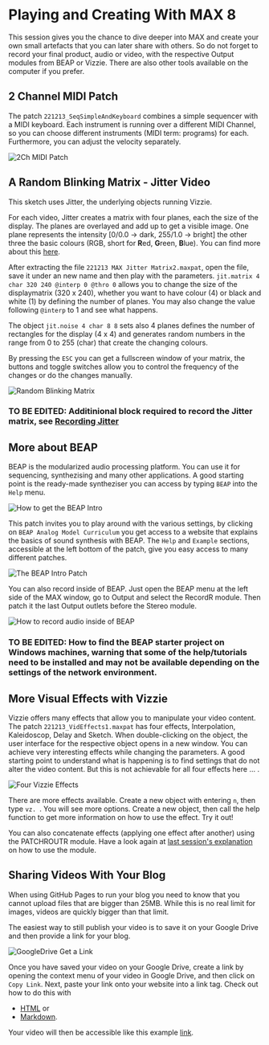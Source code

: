 # Playing and Creating With MAX 8

This session gives you the chance to dive deeper into MAX and create your own small artefacts that you can later share with others. So do not forget to record your final product, audio or video, with the respective Output modules from BEAP or Vizzie. There are also other tools available on the computer if you prefer.

## 2 Channel MIDI Patch
The patch ```221213_SeqSimpleAndKeyboard``` combines a simple sequencer with a MIDI keyboard. Each instrument is running over a different MIDI Channel, so you can choose different instruments (MIDI term: programs) for each. Furthermore, you can adjust the velocity separately.

![2Ch MIDI Patch](media/221213_2ChMidiPatch.png)


## A Random Blinking Matrix - Jitter Video
This sketch uses Jitter, the underlying objects running Vizzie. 

For each video, Jitter creates a matrix with four planes, each the size of the display. The planes are overlayed and add up to get a visible image. One plane represents the intensity [0/0.0 -> dark, 255/1.0 -> bright] the other three the basic colours (RGB, short for **R**ed, **G**reen, **B**lue). You can find more about this [here](https://docs.cycling74.com/max8/tutorials/jitterchapter00a_whatisamatrix).

After extracting the file ```221213 MAX Jitter Matrix2.maxpat```, open the file, save it under an new name and then play with the parameters. ```jit.matrix 4 char 320 240 @interp 0 @thro 0``` allows you to change the size of the displaymatrix (320 x 240), whether you want to have colour (4) or black and white (1) by defining the number of planes. You may also change the value following ```@interp``` to 1 and see what happens. 

The object ```jit.noise 4 char 8 8``` sets also 4 planes defines the number of rectangles for the display (4 x 4) and generates random numbers in the range from 0 to 255 (char) that create the changing colours. 

By pressing the ```ESC``` you can get a fullscreen window of your matrix, the buttons and toggle switches allow you to control the frequency of the changes or do the changes manually.

![Random Blinking Matrix](media/221213_MAX_Jitter_Matrix2x.png)

### TO BE EDITED: Additinional block required to record the Jitter matrix, see [Recording Jitter](https://cycling74.com/tutorials/best-practices-in-jitter-part-2-recording-1)

## More about BEAP
BEAP is the modularized audio processing platform. You can use it for sequencing, synthezising and many other applications. A good starting point is the ready-made syntheziser you can access by typing ```BEAP``` into the ```Help``` menu.

![How to get the BEAP Intro](media/221212_BEAP_FindIt_1.png)

This patch invites you to play around with the various settings, by clicking on ```BEAP Analog Model Curriculum``` you get access to a website that explains the basics of sound synthesis with BEAP. The ```Help``` and ```Example``` sections, accessible at the left bottom of the patch, give you easy access to many different patches.

![The BEAP Intro Patch](media/221212_BEAP_Intro_2.png)

You can also record inside of BEAP. Just open the BEAP menu at the left side of the MAX window, go to Output and select the RecordR module. Then patch it the last Output outlets before the Stereo module. 

![How to record audio inside of BEAP](media/221212_BEAP_RecordR_3.png)

### TO BE EDITED: How to find the BEAP starter project on Windows machines, warning that some of the help/tutorials need to be installed and may not be available depending on the settings of the network environment.

## More Visual Effects with Vizzie

Vizzie offers many effects that allow you to manipulate your video content. The patch ```221213_VidEffects1.maxpat``` has four effects, Interpolation, Kaleidoscop, Delay and Sketch. When double-clicking on the object, the user interface for the respective object opens in a new window. You can achieve very interesting effects while changing the parameters. A good starting point to understand what is happening is to find settings that do not alter the video content. But this is not achievable for all four effects here ... .

![Four Vizzie Effects](media/221213_VizzieEffects1.png)

There are more effects available. Create a new object with entering ```n```, then type ```vz. ```. You will see more options. Create a new object, then call the help function to get more information on how to use the effect. Try it out!

You can also concatenate effects (applying one effect after another) using the PATCHROUTR module. Have a look again at [last session's explanation](https://github.com/mibrs/GPC5L09/blob/main/README.md) on how to use the module.



## Sharing Videos With Your Blog
When using GitHub Pages to run your blog you need to know that you cannot upload files that are bigger than 25MB. While this is no real limit for images, videos are quickly bigger than that limit.

The easiest way to still publish your video is to save it on your Google Drive and then provide a link for your blog.

![GoogleDrive Get a Link](media/221213_GoogleDrive_VidShare.png)

Once you have saved your video on your Google Drive, create a link by opening the context menu of your video in Google Drive, and then click on ```Copy Link```. Next, paste your link onto your website into a link tag. Check out how to do this with 

- [HTML](https://www.w3schools.com/html/html_links.asp) or 
- [Markdown](https://gist.github.com/sandrabosk/d79bd806c8b1b13ad9af1e590a26deb5).

Your video will then be accessible like this example [link](https://drive.google.com/file/d/1W1AuV_wfASNAwVq1FYt0-5pXnlcyo7yS/view?usp=sharing).


